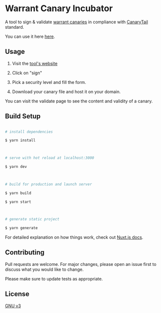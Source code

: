 
# Warrant Canary Incubator

  

A tool to sign & validate [warrant canaries](https://en.wikipedia.org/wiki/Warrant_canary) in compliance with [CanaryTail](https://canarytail.org/) standard.

You can use it here [here](https://vesamet.github.io/warrant-canary-incubator).

## Usage

  

1. Visit the [tool's website](https://vesamet.github.io/warrant-canary-incubator)

2. Click on "sign"

3. Pick a security level and fill the form.

4. Download your canary file and host it on your domain.

  

You can visit the validate page to see the content and validity of a canary.

  

## Build Setup

  

```bash

# install dependencies

$ yarn install

  

# serve with hot reload at localhost:3000

$ yarn dev

  

# build for production and launch server

$ yarn build

$ yarn start

  

# generate static project

$ yarn generate

```

  

For detailed explanation on how things work, check out [Nuxt.js docs](https://nuxtjs.org).

  

## Contributing

Pull requests are welcome. For major changes, please open an issue first to discuss what you would like to change.

  

Please make sure to update tests as appropriate.

  

## License

[GNU v3](https://choosealicense.com/licenses/gpl-3.0/)
